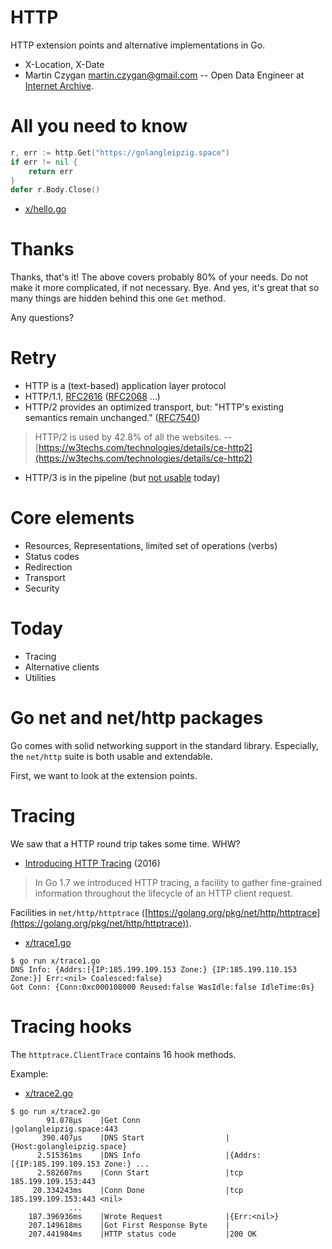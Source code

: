 # HTTP

HTTP extension points and alternative implementations in Go.

* X-Location, X-Date
* Martin Czygan <martin.czygan@gmail.com> -- Open Data Engineer at [Internet
  Archive](https://archive.org/).

# All you need to know

```go
r, err := http.Get("https://golangleipzig.space")
if err != nil {
    return err
}
defer r.Body.Close()
```

* [x/hello.go](x/hello.go)

# Thanks

Thanks, that's it! The above covers probably 80% of your needs. Do not make it
more complicated, if not necessary. Bye. And yes, it's great that so many
things are hidden behind this one `Get` method.

Any questions?

# Retry

* HTTP is a (text-based) application layer protocol
* HTTP/1.1, [RFC2616](https://tools.ietf.org/html/rfc2616)
  ([RFC2068](https://tools.ietf.org/html/rfc2068) ...)
* HTTP/2 provides an optimized transport, but: "HTTP's existing semantics
  remain unchanged." ([RFC7540](https://tools.ietf.org/html/rfc7540))

> HTTP/2 is used by 42.8% of all the websites. --
> [https://w3techs.com/technologies/details/ce-http2](https://w3techs.com/technologies/details/ce-http2)

* HTTP/3 is in the pipeline (but [not usable](https://caniuse.com/#feat=http3) today)

# Core elements

* Resources, Representations, limited set of operations (verbs)
* Status codes
* Redirection
* Transport
* Security

# Today

* Tracing
* Alternative clients
* Utilities

# Go net and net/http packages

Go comes with solid networking support in the standard library. Especially, the
`net/http` suite is both usable and extendable.

First, we want to look at the extension points.

# Tracing

We saw that a HTTP round trip takes some time. WHW?

* [Introducing HTTP Tracing](https://blog.golang.org/http-tracing) (2016)

> In Go 1.7 we introduced HTTP tracing, a facility to gather fine-grained
> information throughout the lifecycle of an HTTP client request.

Facilities in `net/http/httptrace` ([https://golang.org/pkg/net/http/httptrace](https://golang.org/pkg/net/http/httptrace)).

* [x/trace1.go](x/trace1.go)

```
$ go run x/trace1.go
DNS Info: {Addrs:[{IP:185.199.109.153 Zone:} {IP:185.199.110.153 Zone:}] Err:<nil> Coalesced:false}
Got Conn: {Conn:0xc000108000 Reused:false WasIdle:false IdleTime:0s}
```

# Tracing hooks

The `httptrace.ClientTrace` contains 16 hook methods.

Example:

* [x/trace2.go](x/trace2.go)

```
$ go run x/trace2.go
        91.878µs    |Get Conn                   |golangleipzig.space:443
       390.407µs    |DNS Start                  |{Host:golangleipzig.space}
      2.515361ms    |DNS Info                   |{Addrs:[{IP:185.199.109.153 Zone:} ...
      2.582607ms    |Conn Start                 |tcp 185.199.109.153:443
     20.334243ms    |Conn Done                  |tcp 185.199.109.153:443 <nil>
             ...
    187.396936ms    |Wrote Request              |{Err:<nil>}
    207.149618ms    |Got First Response Byte    |
    207.441984ms    |HTTP status code           |200 OK
```

